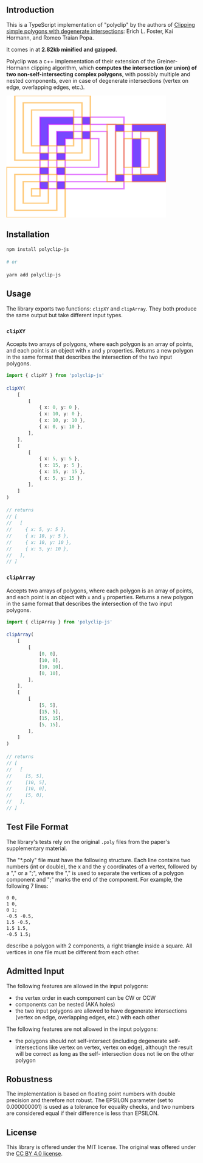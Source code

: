## Introduction

This is a TypeScript implementation of "polyclip" by the authors of
[Clipping simple polygons with degenerate intersections](https://www.sciencedirect.com/science/article/pii/S259014861930007X): Erich L. Foster, Kai Hormann, and Romeo Traian Popa.

It comes in at **2.82kb minified and gzipped**.

Polyclip was a c++ implementation of their extension of the
Greiner-Hormann clipping algorithm, which **computes the
intersection (or union) of two non-self-intersecting complex
polygons**, with possibly multiple and nested components, even in
case of degenerate intersections (vertex on edge, overlapping
edges, etc.).

<img src="./demo.svg" width="420" height="320">

## Installation

```bash
npm install polyclip-js

# or

yarn add polyclip-js
```

## Usage

The library exports two functions: `clipXY` and `clipArray`. They both produce the same output but take different input types.

### `clipXY`

Accepts two arrays of polygons, where each polygon is an array of points, and each point is an object with `x` and `y` properties. Returns a new polygon in the same format that describes the intersection of the two input polygons.

```ts
import { clipXY } from 'polyclip-js'

clipXY(
	[
		[
			{ x: 0, y: 0 },
			{ x: 10, y: 0 },
			{ x: 10, y: 10 },
			{ x: 0, y: 10 },
		],
	],
	[
		[
			{ x: 5, y: 5 },
			{ x: 15, y: 5 },
			{ x: 15, y: 15 },
			{ x: 5, y: 15 },
		],
	]
)

// returns
// [
//   [
//     { x: 5, y: 5 },
//     { x: 10, y: 5 },
//     { x: 10, y: 10 },
//     { x: 5, y: 10 },
//   ],
// ]
```

### `clipArray`

Accepts two arrays of polygons, where each polygon is an array of points, and each point is an object with `x` and `y` properties. Returns a new polygon in the same format that describes the intersection of the two input polygons.

```ts
import { clipArray } from 'polyclip-js'

clipArray(
	[
		[
			[0, 0],
			[10, 0],
			[10, 10],
			[0, 10],
		],
	],
	[
		[
			[5, 5],
			[15, 5],
			[15, 15],
			[5, 15],
		],
	]
)

// returns
// [
//   [
//     [5, 5],
//     [10, 5],
//     [10, 0],
//     [5, 0],
//   ],
// ]
```

## Test File Format

The library's tests rely on the original `.poly` files from the
paper's supplementary material.

The "\*.poly" file must have the following structure. Each line
contains two numbers (int or double), the x and the y coordinates
of a vertex, followed by a "," or a ";", where the "," is used to
separate the vertices of a polygon component and ";" marks the end
of the component. For example, the following 7 lines:

```text
0 0,
1 0,
0 1;
-0.5 -0.5,
1.5 -0.5,
1.5 1.5,
-0.5 1.5;
```

describe a polygon with 2 components, a right triangle inside a
square. All vertices in one file must be different from each
other.

## Admitted Input

The following features are allowed in the input polygons:

- the vertex order in each component can be CW or CCW
- components can be nested (AKA holes)
- the two input polygons are allowed to have degenerate
  intersections (vertex on edge, overlapping edges, etc.)
  with each other

The following features are not allowed in the input polygons:

- the polygons should not self-intersect (including degenerate
  self-intersections like vertex on vertex, vertex on edge),
  although the result will be correct as long as the self-
  intersection does not lie on the other polygon

## Robustness

The implementation is based on floating point numbers with
double precision and therefore not robust. The EPSILON parameter
(set to 0.000000001) is used as a tolerance for equality checks,
and two numbers are considered equal if their difference is less
than EPSILON.

## License

This library is offered under the MIT license. The original was offered under the [CC BY 4.0 license](https://creativecommons.org/licenses/by/4.0/).
